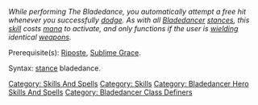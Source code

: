 *While performing The Bladedance, you automatically attempt a free hit
whenever you successfully [dodge](Dodge.md "wikilink"). As with all
[Bladedancer](:Category:_Bladedancers.md "wikilink")
[stances](Stance.md "wikilink"), this
[skill](:Category:_Skills.md "wikilink") costs
[mana](Mana_Points.md "wikilink") to activate, and only functions if the
user is [wielding](Wield.md "wikilink") identical
[weapons](:Category:_Melee_Weapons.md "wikilink").*

Prerequisite(s): [Riposte](Riposte.md "wikilink"), [Sublime
Grace](Sublime_Grace.md "wikilink").

Syntax: [stance](Stance.md "wikilink") bladedance.

[Category: Skills And Spells](Category:_Skills_And_Spells "wikilink")
[Category: Skills](Category:_Skills "wikilink") [Category: Bladedancer
Hero Skills And
Spells](Category:_Bladedancer_Hero_Skills_And_Spells "wikilink")
[Category: Bladedancer Class
Definers](Category:_Bladedancer_Class_Definers "wikilink")
